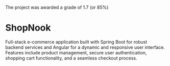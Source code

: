 The project was awarded a grade of 1.7 (or 85%) 

# ShopNook
Full-stack e-commerce application built with Spring Boot for robust backend services and Angular for a dynamic and responsive user interface. Features include product management, secure user authentication, shopping cart functionality, and a seamless checkout process.

